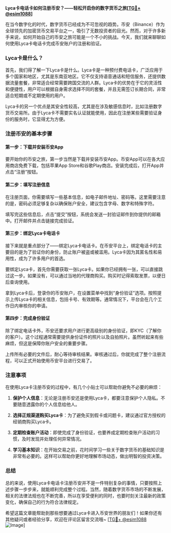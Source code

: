 **Lyca卡电话卡如何注册币安？——轻松开启你的数字货币之旅[[TG💪+ @esim1088](https://t.me/s/esim1088)]**

在当今数字化的时代，数字货币已经成为不可忽视的趋势。币安（Binance）作为全球领先的加密货币交易平台之一，吸引了无数投资者的目光。然而，对于许多新手来说，如何开始自己的币安之旅可能是一个不小的挑战。今天，我们就来聊聊如何使用Lyca卡电话卡完成币安账户的注册和验证。

### Lyca卡是什么？

首先，我们得了解一下Lyca卡是什么。Lyca卡是一种预付费电话卡，广泛应用于多个国家和地区，尤其是东南亚地区。它不仅支持语音通话和短信服务，还提供数据流量套餐，非常适合经常需要跨国交流的人群。Lyca卡的优势在于它的灵活性和便捷性，用户可以根据自身需求选择不同的套餐，并且无需签订长期合同，非常适合短期或不定期使用的用户。

Lyca卡的另一个优点是其安全性较高，尤其是在涉及敏感信息时，比如注册数字货币交易所。由于Lyca卡不需要实名认证就能使用，因此在注册某些需要验证身份的服务时，它显得尤为方便。

### 注册币安的基本步骤

#### 第一步：下载并安装币安App

要开始你的币安之旅，第一步当然是下载并安装币安App。币安App可以在各大应用商店免费下载，包括苹果App Store和谷歌Play商店。安装完成后，打开App并点击“注册”按钮。

#### 第二步：填写注册信息

在注册页面，你需要填写一些基本信息，如电子邮件地址、密码等。这里需要注意的是，密码必须足够复杂以确保账户安全，建议包含字母、数字和特殊字符。

填写完这些信息后，点击“提交”按钮，系统会发送一封验证邮件到你提供的邮箱中。打开邮件并点击链接完成验证。

#### 第三步：绑定Lyca卡电话卡

接下来就是重点部分了——绑定Lyca卡电话卡。在币安平台上，绑定电话卡的主要目的是为了验证你的身份，防止账户被盗或被滥用。Lyca卡因为其匿名性和易用性，成为了许多用户的首选。

要绑定Lyca卡，首先你需要获取一张Lyca卡。如果你已经拥有一张，可以直接跳过这一步。如果没有，可以通过当地的代理商购买。购买时记得索取发票，以便日后查询使用。

拿到Lyca卡后，登录你的币安账户，在设置菜单中找到“身份验证”选项。按照提示上传Lyca卡的相关信息，包括卡号、有效期等。通常情况下，平台会在几个工作日内审核你的申请。

#### 第四步：完成身份验证

除了绑定电话卡外，币安还要求用户进行更高级别的身份验证，即KYC（了解你的客户）。这个过程通常需要提供身份证件的照片以及自拍照片。虽然听起来有些麻烦，但这是保障你账户安全的重要步骤。

上传所有必要的文件后，耐心等待审核结果。审核通过后，你就完成了整个注册流程，可以正式开始使用币安平台进行交易了。

### 注意事项

在使用Lyca卡注册币安的过程中，有几个小贴士可以帮助你避免不必要的麻烦：

1. **保护个人信息**：无论是注册币安还是使用Lyca卡，都要注意保护个人隐私。不要随意透露你的个人信息给他人。
   
2. **选择正规渠道购买Lyca卡**：为了避免买到假卡或问题卡，建议通过官方授权的经销商购买Lyca卡。

3. **定期检查账户活动**：即使完成了身份验证，也要养成定期检查账户活动的习惯，及时发现并处理任何异常情况。

4. **学习基本知识**：在开始交易之前，花时间学习一些关于数字货币的基础知识是非常有必要的。这样可以帮助你更好地理解市场动态，做出明智的投资决策。

### 总结

总的来说，使用Lyca卡电话卡注册币安并不是一件特别复杂的事情，只要按照上述步骤一步步来，就能顺利完成整个过程。当然，随着数字货币市场的不断发展，相关的法律法规也在不断完善，所以在享受便利的同时，也要时刻关注最新的政策变化，确保自己的行为符合法律规定。

希望这篇文章能帮助到那些想要通过Lyca卡进入币安世界的朋友们！如果你还有其他疑问或者经验分享，欢迎在评论区留言交流哦~ [[TG💪+ @esim1088](https://t.me/s/esim1088) ![Image](https://i.postimg.cc/4NQfJmqS/Snipaste-2025-05-13-00-14-12.png)]